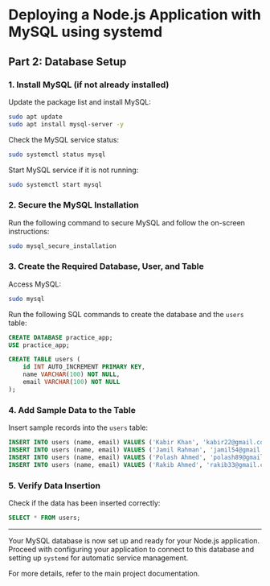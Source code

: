 # Deploying a Node.js Application with MySQL using systemd

## Part 2: Database Setup

### 1. Install MySQL (if not already installed)
Update the package list and install MySQL:
```sh
sudo apt update
sudo apt install mysql-server -y
```
Check the MySQL service status:
```sh
sudo systemctl status mysql
```
Start MySQL service if it is not running:
```sh
sudo systemctl start mysql
```

### 2. Secure the MySQL Installation
Run the following command to secure MySQL and follow the on-screen instructions:
```sh
sudo mysql_secure_installation
```

### 3. Create the Required Database, User, and Table
Access MySQL:
```sh
sudo mysql
```
Run the following SQL commands to create the database and the `users` table:
```sql
CREATE DATABASE practice_app;
USE practice_app;

CREATE TABLE users (
    id INT AUTO_INCREMENT PRIMARY KEY,
    name VARCHAR(100) NOT NULL,
    email VARCHAR(100) NOT NULL
);
```

### 4. Add Sample Data to the Table
Insert sample records into the `users` table:
```sql
INSERT INTO users (name, email) VALUES ('Kabir Khan', 'kabir22@gmail.com');
INSERT INTO users (name, email) VALUES ('Jamil Rahman', 'jamil54@gmail.com');
INSERT INTO users (name, email) VALUES ('Polash Ahmed', 'polash89@gmail.com');
INSERT INTO users (name, email) VALUES ('Rakib Ahmed', 'rakib33@gmail.com');
```

### 5. Verify Data Insertion
Check if the data has been inserted correctly:
```sql
SELECT * FROM users;
```

---

Your MySQL database is now set up and ready for your Node.js application. Proceed with configuring your application to connect to this database and setting up `systemd` for automatic service management.

For more details, refer to the main project documentation.

